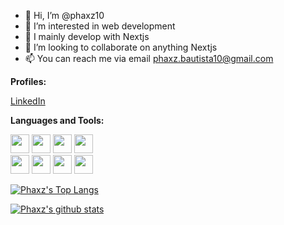 - 👋 Hi, I’m @phaxz10
- 👀 I’m interested in web development
- 🌱 I mainly develop with Nextjs
- 💞️ I’m looking to collaborate on anything Nextjs
- 📫 You can reach me via email phaxz.bautista10@gmail.com

**Profiles:**

[LinkedIn](https://www.linkedin.com/in/jpbautista10)



**Languages and Tools:**

<code><img height="30" src="https://img.shields.io/badge/nx-143055?style=for-the-badge&logo=nx&logoColor=white"></code>
<code><img height="30" src="https://img.shields.io/badge/typescript-%23007ACC.svg?style=for-the-badge&logo=typescript&logoColor=white"></code>
<code><img height="30" src="https://img.shields.io/badge/node.js-6DA55F?style=for-the-badge&logo=node.js&logoColor=white"></code>
<code><img height="30" src="https://img.shields.io/badge/react-%2320232a.svg?style=for-the-badge&logo=react&logoColor=%2361DAFB"></code>
<br>
<code><img height="30" src="https://img.shields.io/badge/Next-black?style=for-the-badge&logo=next.js&logoColor=white"></code>
<code><img height="30" src="https://img.shields.io/badge/tailwindcss-%2338B2AC.svg?style=for-the-badge&logo=tailwind-css&logoColor=white"></code>
<code><img height="30" src="https://img.shields.io/badge/Prisma-3982CE?style=for-the-badge&logo=Prisma&logoColor=white"></code>
<code><img height="30" src="https://img.shields.io/badge/MongoDB-%234ea94b.svg?style=for-the-badge&logo=mongodb&logoColor=white"></code>

[![Phaxz's Top Langs](https://github-readme-stats.vercel.app/api/top-langs/?username=phaxz10&layout=compact&theme=react)](https://github.com/phaxz10/)

[![Phaxz's github stats](https://github-readme-stats.vercel.app/api?username=phaxz10&count_private=true&show_icons=true&theme=react)](https://github.com/phaxz10/)

